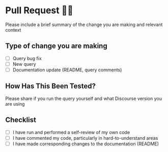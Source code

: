 # Pull Request 👋🏽

Please include a brief summary of the change you are making and relevant context

## Type of change you are making

- [ ] Query bug fix
- [ ] New query
- [ ] Documentation update (README, query comments)

## How Has This Been Tested?

Please share if you run the query yourself and what Discourse version you are using

## Checklist

- [ ] I have run and performed a self-review of my own code
- [ ] I have commented my code, particularly in hard-to-understand areas
- [ ] I have made corresponding changes to the documentation (README)
